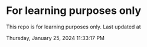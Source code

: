 # For learning purposes only
This repo is for learning purposes only.
Last updated at

Thursday, January 25, 2024 11:33:17 PM

